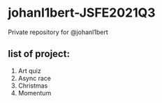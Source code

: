 # johanl1bert-JSFE2021Q3

Private repository for @johanl1bert

## list of project:

1. Art quiz
2. Async race
3. Christmas
4. Momentum
